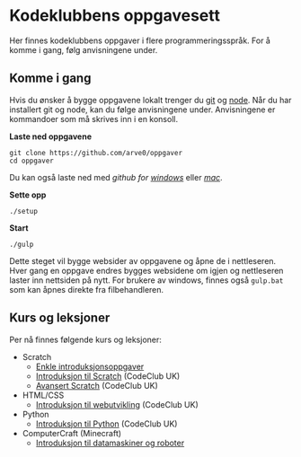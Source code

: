 # Kodeklubbens oppgavesett

Her finnes kodeklubbens oppgaver i flere programmeringsspråk. For å komme i gang, følg anvisningene under.

## Komme i gang
Hvis du ønsker å bygge oppgavene lokalt trenger du [git](//help.github.com/articles/set-up-git/) og [node](//nodejs.org). Når du har installert git og node, kan du følge anvisningene under. Anvisningene er kommandoer som må skrives inn i en konsoll.

**Laste ned oppgavene**
```
git clone https://github.com/arve0/oppgaver
cd oppgaver
```
Du kan også laste ned med *github for [windows](//windows.github.com)* eller *[mac](//mac.github.com)*.

**Sette opp**
```
./setup
```

**Start**
```
./gulp
```
Dette steget vil bygge websider av oppgavene og åpne de i nettleseren. Hver gang en oppgave endres bygges websidene om igjen og nettleseren laster inn nettsiden på nytt. For brukere av windows, finnes også `gulp.bat` som kan åpnes direkte fra filbehandleren.


## Kurs og leksjoner
Per nå finnes følgende kurs og leksjoner:
- Scratch
    - [Enkle introduksjonsoppgaver](src/scratch/egne-enkel/)
    - [Introduksjon til Scratch](src/scratch/codeclubUK-term01/) (CodeClub UK)
    - [Avansert Scratch](src/scratch/codeclubUK-term02/) (CodeClub UK)
- HTML/CSS
    - [Introduksjon til webutvikling](src/htmlcss/codeclubUK) (CodeClub UK)
- Python
    - [Introduksjon til Python](src/python/codeclubUK) (CodeClub UK)
- ComputerCraft (Minecraft)
    - [Introduksjon til datamaskiner og roboter](src/computercraft/egne-enkel)
